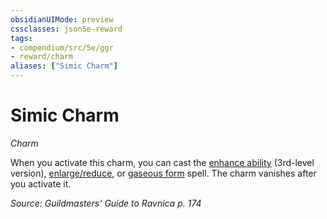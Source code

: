 ```yaml
---
obsidianUIMode: preview
cssclasses: json5e-reward
tags:
- compendium/src/5e/ggr
- reward/charm
aliases: ["Simic Charm"]
---
```

# Simic Charm
*Charm*  

When you activate this charm, you can cast the [enhance ability](/compendium/spells/enhance-ability.md) (3rd-level version), [enlarge/reduce](/compendium/spells/enlarge-reduce.md), or [gaseous form](/compendium/spells/gaseous-form.md) spell. The charm vanishes after you activate it.

*Source: Guildmasters' Guide to Ravnica p. 174*